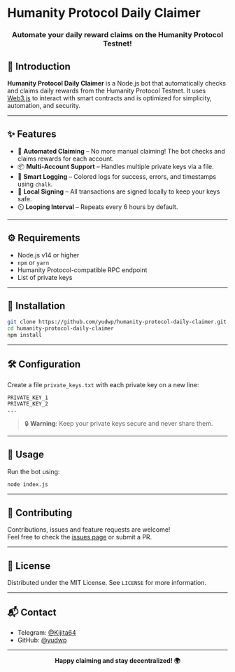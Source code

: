 # Humanity Protocol Daily Claimer

<div align="center">
  <h3>Automate your daily reward claims on the Humanity Protocol Testnet!</h3>
</div>

## 🚀 Introduction

**Humanity Protocol Daily Claimer** is a Node.js bot that automatically checks and claims daily rewards from the Humanity Protocol Testnet. It uses [Web3.js](https://github.com/ChainSafe/web3.js) to interact with smart contracts and is optimized for simplicity, automation, and security.

---

## ✨ Features

- 🔁 **Automated Claiming** – No more manual claiming! The bot checks and claims rewards for each account.
- 📦 **Multi-Account Support** – Handles multiple private keys via a file.
- 🧠 **Smart Logging** – Colored logs for success, errors, and timestamps using `chalk`.
- 🔐 **Local Signing** – All transactions are signed locally to keep your keys safe.
- ⏲️ **Looping Interval** – Repeats every 6 hours by default.

---

## ⚙️ Requirements

- Node.js v14 or higher
- `npm` or `yarn`
- Humanity Protocol-compatible RPC endpoint
- List of private keys

---

## 🧪 Installation

```bash
git clone https://github.com/yudwp/humanity-protocol-daily-claimer.git
cd humanity-protocol-daily-claimer
npm install
```

---

## 🛠️ Configuration

Create a file `private_keys.txt` with each private key on a new line:

```
PRIVATE_KEY_1
PRIVATE_KEY_2
...
```

> 🔒 **Warning**: Keep your private keys secure and never share them.

---

## 🧰 Usage

Run the bot using:

```bash
node index.js
```

---

## 🤝 Contributing

Contributions, issues and feature requests are welcome!  
Feel free to check the [issues page](https://github.com/yudwp/humanity-protocol-daily-claimer/issues) or submit a PR.

---

## 📄 License

Distributed under the MIT License. See `LICENSE` for more information.

---

## 📬 Contact

- Telegram: [@Kijita64](https://t.me/Kijita64)
- GitHub: [@yudwp](https://github.com/yudwp)

---

<div align="center">
  <strong>Happy claiming and stay decentralized! 🌍</strong>
</div>
